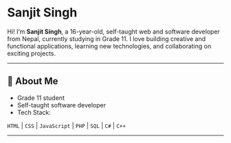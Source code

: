 # Sanjit Singh

Hi! I’m **Sanjit Singh**, a 16-year-old, self-taught web and software developer from Nepal, currently studying in Grade 11. I love building creative and functional applications, learning new technologies, and collaborating on exciting projects.

---


## 🚀 About Me
-  Grade 11 student
-  Self-taught software developer
-  Tech Stack:

  `HTML` | `CSS` | `JavaScript` | `PHP` | `SQL` | `C#` | `C++`

---
